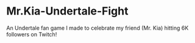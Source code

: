 # Mr.Kia-Undertale-Fight
An Undertale fan game I made to celebrate my friend (Mr. Kia) hitting 6K followers on Twitch!
